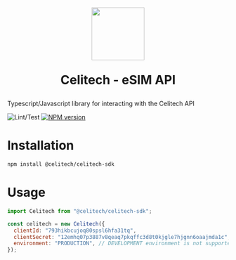 <h1 style="text-align:center">
    <a style="text-decoration: none" href="https://www.celitech.com">
      <img width="120" src="https://celitech.com/wp-content/uploads/2022/11/CELITECH-eSIM-Platform_2-1024x306.jpg" />
      <p style="text-align:center">Celitech - eSIM API</p>
    </a>
</h1>

Typescript/Javascript library for interacting with the Celitech API

![Lint/Test](https://github.com/Celitech/CelitechSDK/actions/workflows/linting.yml/badge.svg)
[![NPM version](https://img.shields.io/npm/v/@celitech/celitech-sdk)](https://www.npmjs.com/package/@celitech/celitech-sdk)

# Installation

```sh
npm install @celitech/celitech-sdk
```

# Usage

```js
import Celitech from "@celitech/celitech-sdk";

const celitech = new Celitech({
  clientId: "793hikbcujoq80spsl6hfa31tq",
  clientSecret: "12emhq07p3887v8qeaq7pkqffc3d8t0kjgle7hjgnn6oaajmda1c",
  environment: "PRODUCTION", // DEVELOPMENT environment is not supported yet
});
```
